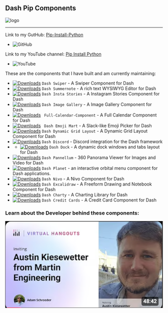 ## Dash Pip Components


![logo](https://pipinstallpython.pythonanywhere.com/static/img/brand/side_bar_logo/ForGroundLogo.png)

_______


Link to my GutHub: [Pip-Install-Python](https://github.com/pip-install-python) 
- ![GitHub](https://img.shields.io/github/followers/pip-install-python?style=social)

Link to my YouTube channel: [Pip Install Python](https://www.youtube.com/channel/UC-pBvv8mzLpj0k-RIbc2Nog?sub_confirmation=1) 
- ![YouTube](https://img.shields.io/youtube/channel/subscribers/UC-pBvv8mzLpj0k-RIbc2Nog?style=social)

These are the components that I have built and am currently maintaining:

* [![Downloads](https://static.pepy.tech/badge/dash-swiper)](https://pepy.tech/project/dash-swiper) `Dash Swiper` - A Swiper Component for Dash
* [![Downloads](https://static.pepy.tech/badge/dash-summernote)](https://pepy.tech/project/dash-summernote) `Dash Summernote` - A rich text WYSIWYG Editor for Dash
* [![Downloads](https://static.pepy.tech/badge/dash-insta-stories)](https://pepy.tech/project/dash-insta-stories) `Dash Insta Stories` - A Instagram Stories Component for Dash
* [![Downloads](https://static.pepy.tech/badge/dash-image-gallery)](https://pepy.tech/project/dash-image-gallery) `Dash Image Gallery` - A Image Gallery Component for Dash
* [![Downloads](https://static.pepy.tech/badge/full-calendar-component)](https://pepy.tech/project/full-calendar-component) ` Full-Calendar-Component` - A Full Calendar Component for Dash 
* [![Downloads](https://static.pepy.tech/badge/dash-emoji-mart)](https://pepy.tech/project/dash-emoji-mart) ` Dash Emoji Mart` - A Slack-like Emoji Picker for Dash
* [![Downloads](https://static.pepy.tech/badge/dash-dynamic-grid-layout)](https://pepy.tech/project/dash-dynamic-grid-layout) `Dash Dynamic Grid Layout` - A Dynamic Grid Layout Component for Dash
* [![Downloads](https://static.pepy.tech/badge/dash-discord)](https://pepy.tech/project/dash-discord) `Dash Discord` - Discord integration for the Dash framework
* * [![Downloads](https://static.pepy.tech/badge/dash-dock)](https://pepy.tech/project/dash-dock) `Dash Dock` - A dynamic dock windows and tabs layout for Dash 
* [![Downloads](https://static.pepy.tech/badge/dash-pannellum)](https://pepy.tech/project/dash-pannellum) `Dash Pannellum` - 360 Panorama Viewer for Images and Video for Dash
* [![Downloads](https://static.pepy.tech/badge/dash-planet)](https://pepy.tech/project/dash-planet) `Dash Planet` - an interactive orbital menu component for Dash applications.
* [![Downloads](https://static.pepy.tech/badge/dash-nivo)](https://pepy.tech/project/dash-nivo) `Dash Nivo` - A Nivo Component for Dash
* [![Downloads](https://static.pepy.tech/badge/dash-excalidraw)](https://pepy.tech/project/dash-excalidraw) `Dash Excalidraw` - A Freeform Drawing and Notebook Component for Dash
* [![Downloads](https://static.pepy.tech/badge/dash-charty)](https://pepy.tech/project/dash-charty) `Dash Charty` - A Charting Library for Dash
* [![Downloads](https://static.pepy.tech/badge/dash-credit-cards)](https://pepy.tech/project/dash-credit-cards) `Dash Credit Cards` - A Credit Card Component for Dash

### Learn about the Developer behind these components:


[![Dash Dock Preivew](/assets/images/about_me.png)](https://youtu.be/9Bcw_RmTQ2o?si=hsExmOB3436wZG6y)

